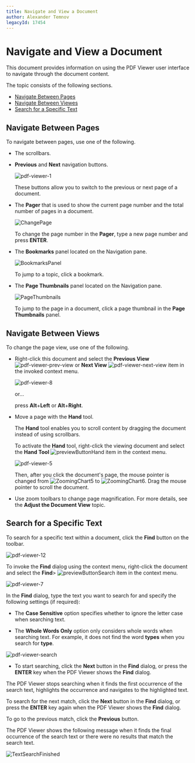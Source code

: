 ```yaml
---
title: Navigate and View a Document
author: Alexander Temnov
legacyId: 17454
---
```

# Navigate and View a Document
This document provides information on using the PDF Viewer user interface to navigate through the document content.

The topic consists of the following sections.
* [Navigate Between Pages](#navigation)
* [Navigate Between Viewes](#views)
* [Search for a Specific Text](#search)

## <a name="navigation"/>Navigate Between Pages
To navigate between pages, use one of the following.
* The scrollbars.
* **Previous** and **Next** navigation buttons.
	
	![pdf-viewer-1](../../images/img24365.jpg)
	
	These buttons allow you to switch to the previous or next page of a document.
* The **Pager** that is used to show the current page number and the total number of pages in a document.
	
	![ChangePage](../../images/img124778.png)
	
	To change the page number in the **Pager**, type a new page number and press **ENTER**.
* The **Bookmarks** panel located on the Navigation pane.
	
	![BookmarksPanel](../../images/img124929.png)
	
	To jump to a topic, click a bookmark.
* The **Page Thumbnails** panel located on the Navigation pane.
	
	![PageThumbnails ](../../images/img124910.jpeg)
	
	To jump to the page in a document, click a page thumbnail in the **Page Thumbnails** panel.

## <a name="views"/>Navigate Between Views
To change the page view, use one of the following.
* Right-click this document and select the **Previous View** ![pdf-viewer-prev-view](../../images/img24366.png) or **Next View** ![pdf-viewer-next-view](../../images/img24367.jpeg) item in the invoked context menu.
	
	![pdf-viewer-8](../../images/img24449.png)
	
	or...
	
	press **Alt**+**Left** or **Alt**+**Right**.
* Move a page with the **Hand** tool.
	
	The **Hand** tool enables you to scroll content by dragging the document instead of using scrollbars.
	
	To activate the **Hand** tool, right-click the viewing document and select the **Hand Tool** ![previewButtonHand](../../images/img7263.png) item in the context menu.
	
	![pdf-viewer-5](../../images/img24444.png)
	
	Then, after you click the document's page, the mouse pointer is changed from ![ZoomingChart5](../../images/img7227.gif) to ![ZoomingChart6](../../images/img7228.jpeg). Drag the mouse pointer to scroll the document.
* Use zoom toolbars to change page magnification. For more details, see the **Adjust the Document View** topic.

## <a name="search"/>Search for a Specific Text
To search for a specific text within a document, click the **Find** button on the toolbar.

![pdf-viewer-12](../../images/img24457.jpeg)

To invoke the **Find** dialog using the context menu, right-click the document and select the **Find**> ![previewButtonSearch](../../images/img7282.png) item in the context menu.

![pdf-viewer-7](../../images/img24446.png)

In the **Find** dialog, type the text you want to search for and specify the following settings (if required):

* The **Case Sensitive** option specifies whether to ignore the letter case when searching text.

* The **Whole Words Only** option only considers whole words when searching text. For example, it does not find the word **types** when you search for **type**.

![pdf-viewer-search](../../images/img24368.png)

* To start searching, click the **Next** button in the **Find** dialog, or press the **ENTER** key when the PDF Viewer shows the **Find** dialog.

The PDF Viewer stops searching when it finds the first occurrence of the search text, highlights the occurrence and navigates to the highlighted text.

To search for the next match, click  the **Next** button in the **Find** dialog, or press the **ENTER** key again when the PDF Viewer shows the **Find** dialog. 

To go to the previous match, click the **Previous** button.

The PDF Viewer shows the following message when it finds the final occurrence of the search text or there were no results that match the search text.

![TextSearchFinished](../../images/img132397.png)

